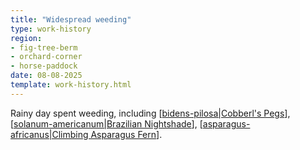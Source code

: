```yaml
---
title: "Widespread weeding"
type: work-history
region: 
- fig-tree-berm
- orchard-corner
- horse-paddock
date: 08-08-2025
template: work-history.html
---
```


Rainy day spent weeding, including [[bidens-pilosa|Cobberl's Pegs]], [[solanum-americanum|Brazilian Nightshade]], [[asparagus-africanus|Climbing Asparagus Fern]].


[//begin]: # "Autogenerated link references for markdown compatibility"
[bidens-pilosa|Cobberl's Pegs]: ../../plants/bidens-pilosa "Bidens pilosa (Cobbler's Pegs)"
[solanum-americanum|Brazilian Nightshade]: ../../plants/solanum-americanum "Solanum americanum (American black nightshade)"
[asparagus-africanus|Climbing Asparagus Fern]: ../../plants/asparagus-africanus "Asparagus africanus (Climbing asparagus fern)"
[//end]: # "Autogenerated link references"